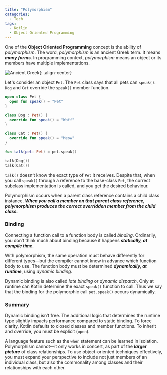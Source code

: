 ```yaml
---
title: "Polymorphism"
categories:
  - Tech
tags:
  - Kotlin
  - Object Oriented Programming
---
```


One of the **Object Oriented Programming** concept is the ability of _polymorphism_. The word, _polymorphism_ is an ancient Greek term. It means **_many forms_**. In programming context, _polymorphism_ means an object or its members have multiple implementations.

![Ancient Greek](https://images.pexels.com/photos/951531/pexels-photo-951531.jpeg){: .align-center}

Let's consider an object `Pet`. The `Pet` class says that all pets can `speak()`. `Dog` and `Cat` override the `speak()` member function.

```kotlin
open class Pet {
  open fun speak() = "Pet"
}

class Dog : Pet() {
  override fun speak() = "Woff"
}

class Cat : Pet() {
  override fun speak() = "Meow"
}

fun talk(pet: Pet) = pet.speak()

talk(Dog())
talk(Cat())
```

`talk()` doesn’t know the exact type of `Pet` it receives. Despite that, when you call `speak()` through a reference to the base-class `Pet`, the correct subclass implementation is called, and you get the desired behaviour.

Polymorphism occurs when a parent class reference contains a child class instance. **_When you call a member on that parent class reference, polymorphism produces the correct overridden member from the child class._**

### Binding

Connecting a function call to a function body is called _binding_. Ordinarily, you don’t think much about binding because it happens **_statically, at compile time_**.

With polymorphism, the same operation must behave differently for different types—but the compiler cannot know in advance which function body to use. The function body must be determined **_dynamically, at runtime_**, using _dynamic binding_.

Dynamic binding is also called _late binding_ or _dynamic dispatch_. Only at runtime can Kotlin determine the exact `speak()` function to call. Thus we say that the binding for the polymorphic call `pet.speak()` occurs dynamically.

### Summary

Dynamic binding isn’t free. The additional logic that determines the runtime type slightly impacts performance compared to static binding. To force clarity, Kotlin defaults to closed classes and member functions. To inherit and override, you must be explicit (`open`).

A language feature such as the `when` statement can be learned in isolation. Polymorphism cannot—it only works in concert, as part of the **_larger picture_** of class relationships. To use object-oriented techniques effectively, you must expand your perspective to include not just members of an individual class, but also the commonality among classes and their relationships with each other.
